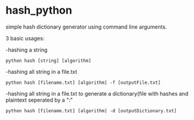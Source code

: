 # hash_python
simple hash dictionary generator using command line arguments.

3 basic usages:

-hashing a string

`python hash [string] [algorithm]`
    
-hashing all string in a file.txt

`python hash [filename.txt] [algorithm] -f [outputFile.txt]`
    
-hashing all string in a file.txt to generate a dictionary(file with hashes and plaintext seperated by a ":"

`python hash [filename.txt] [algorithm] -d [outputDictionary.txt]`

